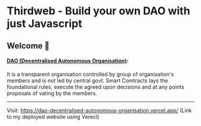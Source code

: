 # **Thirdweb - Build your own DAO with just Javascript**

## **Welcome 👋**

#### <ins>DAO (Decentralised Autonomous Organisation)</ins>: 
It is a transparent organisation controlled by group of organisation's members and is not led by central govt. Smart Comtracts lays the foundational rules, execute the agreed upon decisions and at any points proposals of vating by the members.

-------

 Visit: https://dao-decentralised-autonomous-organisation.vercel.app/ (Link to my deployed website using Verecl)
